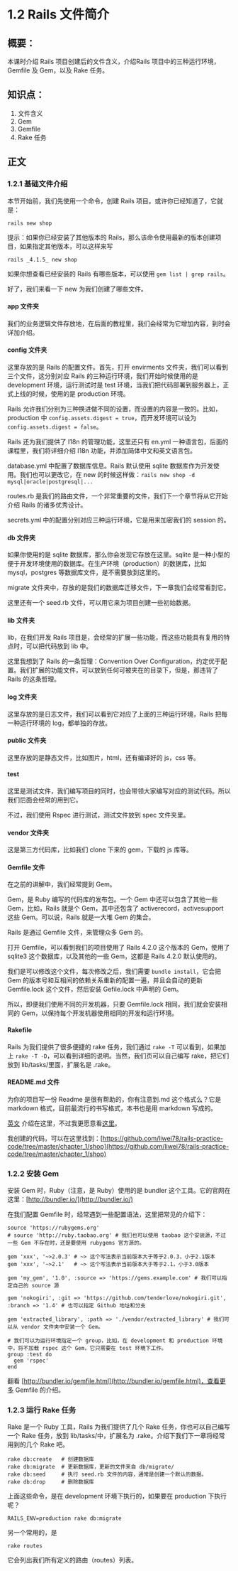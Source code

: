 # 1.2 Rails 文件简介

## 概要：

本课时介绍 Rails 项目创建后的文件含义，介绍Rails 项目中的三种运行环境， Gemfile 及 Gem，以及 Rake 任务。

## 知识点：

1. 文件含义
2. Gem
3. Gemfile
4. Rake 任务

## 正文

### 1.2.1 基础文件介绍

本节开始前，我们先使用一个命令，创建 Rails 项目。或许你已经知道了，它就是：

```
rails new shop
```

提示：如果你已经安装了其他版本的 Rails，那么该命令使用最新的版本创建项目，如果指定其他版本，可以这样来写

```
rails _4.1.5_ new shop
```

如果你想查看已经安装的 Rails 有哪些版本，可以使用 `gem list | grep rails`。

好了，我们来看一下 new 为我们创建了哪些文件。

#### app 文件夹

我们的业务逻辑文件存放地，在后面的教程里，我们会经常为它增加内容，到时会详加介绍。

#### config 文件夹

这里存放的是 Rails 的配置文件。首先，打开 envirments 文件夹，我们可以看到三个文件，这分别对应 Rails 的三种运行环境，我们开始时候使用的是 development 环境，运行测试时是 test 环境，当我们把代码部署到服务器上，正式上线的时候，使用的是 production 环境。 

Rails 允许我们分别为三种换进做不同的设置，而设置的内容是一致的。比如，production 中 `config.assets.digest = true`，而开发环境可以设为 `config.assets.digest = false`。

Rails 还为我们提供了 I18n 的管理功能，这里还只有 en.yml 一种语言包，后面的课程里，我们将详细介绍 I18n 功能，并添加简体中文和英文语言包。

database.yml 中配置了数据库信息。Rails 默认使用 sqlite 数据库作为开发使用。我们也可以更改它，在 new 的时候这样做：`rails new shop -d mysql|oracle|postgresql|...`

routes.rb 是我们的路由文件，一个非常重要的文件，我们下一个章节将从它开始介绍 Rails 的诸多优秀设计。

secrets.yml 中的配置分别对应三种运行环境，它是用来加密我们的 session 的。

#### db 文件夹

如果你使用的是 sqlite 数据库，那么你会发现它存放在这里。sqlite 是一种小型的便于开发环境使用的数据库。在生产环境（production）的数据库，比如 mysql，postgres 等数据库文件，是不需要放到这里的。

migrate 文件夹中，存放的是我们的数据库迁移文件，下一章我们会经常看到它。

这里还有一个 seed.rb 文件，可以用它来为项目创建一些初始数据。

#### lib 文件夹

lib，在我们开发 Rails 项目是，会经常的扩展一些功能，而这些功能具有复用的特点时，可以把代码放到 lib 中。

这里我想到了 Rails 的一条哲理：Convention Over Configuration，约定优于配置。我们扩展的功能文件，可以放到任何可被夹在的目录下，但是，那违背了 Rails 的这条哲理。

#### log 文件夹

这里存放的是日志文件，我们可以看到它对应了上面的三种运行环境，Rails 把每一种运行环境的 log，都单独的存放。

#### public 文件夹

这里存放的是静态文件，比如图片，html，还有编译好的 js，css 等。

#### test

这里是测试文件，我们编写项目的同时，也会带领大家编写对应的测试代码。所以我们后面会经常的用到它。

不过，我们使用 Rspec 进行测试，测试文件放到 spec 文件夹里。

#### vendor 文件夹

这是第三方代码库，比如我们 clone 下来的 gem，下载的 js 库等。

#### Gemfile 文件

在之前的讲解中，我们经常提到 Gem。

Gem，是 Ruby 编写的代码库的发布包。一个 Gem 中还可以包含了其他一些 Gem，比如，Rails 就是个 Gem，其中还包含了 activerecord，activesupport 这些 Gem。可以说，Rails 就是一大堆 Gem 的集合。

Rails 是通过 Gemfile 文件，来管理众多 Gem 的。

打开 Gemfile，可以看到我们的项目使用了 Rails 4.2.0 这个版本的 Gem，使用了 sqlite3 这个数据库，以及其他的一些 Gem，这都是 Rails 4.2.0 默认使用的。

我们是可以修改这个文件，每次修改之后，我们需要 `bundle install`，它会把 Gem 的版本号和互相间的依赖关系重新的配置一遍，并且会自动的更新 Gemfile.lock 这个文件，然后安装 Gefile.lock 中声明的 Gem。

所以，即便我们使用不同的开发机器，只要 Gemfile.lock 相同，我们就会安装相同的 Gem，以保持每个开发机器使用相同的开发和运行环境。

#### Rakefile

Rails 为我们提供了很多便捷的 rake 任务，我们通过 `rake -T` 可以看到，如果加上 `rake -T -D`，可以看到详细的说明。当然，我们页可以自己编写 rake，把它们放到 lib/tasks/里面，扩展名是 .rake。

#### README.md 文件

为你的项目写一份 Readme 是很有帮助的，你有注意到.md 这个格式么？它是 markdown 格式，目前最流行的书写格式，本书也是用 markdown 写成的。

[英文](http://commonmark.org/) 介绍在这里，不过我更愿意看[这里](http://markdown.tw/)。

我创建的代码，可以在这里找到：[https://github.com/liwei78/rails-practice-code/tree/master/chapter_1/shop](https://github.com/liwei78/rails-practice-code/tree/master/chapter_1/shop)

### 1.2.2 安装 Gem

安装 Gem 时，Ruby（注意，是 Ruby）使用的是 bundler 这个工具。它的官网在这里：[http://bundler.io/](http://bundler.io/)

在我们配置 Gemfile 时，经常遇到一些配置语法，这里把常见的介绍下：

```
source 'https://rubygems.org'
# source 'http://ruby.taobao.org' # 我们也可以使用 taobao 这个安装源，不过一些 Gem 不存在时，还是要使用 rubygems 官方源的。
```

```
gem 'xxx', '~>2.0.3' # ~> 这个写法表示当前版本大于等于2.0.3，小于2.1版本
gem 'xxx', '~>2.1'   # ~> 这个写法表示当前版本大于等于2.1，小于3.0版本
```

```
gem 'my_gem', '1.0', :source => 'https://gems.example.com' # 我们可以指定自己的 source 源
```

```
gem 'nokogiri', :git => 'https://github.com/tenderlove/nokogiri.git', :branch => '1.4' # 也可以指定 Github 地址和分支
```

```
gem 'extracted_library', :path => './vendor/extracted_library' # 我们可以从 vendor 文件夹中安装一个 Gem。
```

```
# 我们可以为运行环境指定一个 group，比如，在 development 和 production 环境中，将不加载 rspec 这个 Gem，它只需要在 test 环境下工作。
group :test do
  gem 'rspec'
end
```

翻看 [http://bundler.io/gemfile.html](http://bundler.io/gemfile.html)，查看更多 Gemfile 的介绍。

### 1.2.3 运行 Rake 任务

Rake 是一个 Ruby 工具，Rails 为我们提供了几个 Rake 任务，你也可以自己编写一个 Rake 任务，放到 lib/tasks/中，扩展名为 .rake。介绍下我们下一章将经常用到的几个 Rake 吧。

```
rake db:create   # 创建数据库
rake db:migrate  # 更新数据库，更新的文件来自 db/migrate/
rake db:seed     # 执行 seed.rb 文件的内容，通常是创建一个默认的数据。
rake db:drop     # 删除数据库
```

上面这些命令，是在 development 环境下执行的，如果要在 production 下执行呢？

```
RAILS_ENV=production rake db:migrate
```
另一个常用的，是

```
rake routes
```

它会列出我们所有定义的路由（routes）列表。





